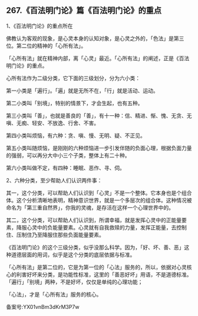## 267.《百法明门论》篇《百法明门论》的重点
1、《百法明门论》的重点所在


佛教认为客观的现象，是心灵本身的认知对象，是心灵之外的，「色法」是第三位。第二位的精神的「心所有法」。


「心所有法」就在精神内部，离「心灵」最近。「心所有法」的阐述，正是《百法明门论》的重点。


心所有法作为二级分类，它下面的三级划分，分为六小类：


第一小类是「遍行」。「遍」就是无所不在，「行」就是活动、运动。


第二小类叫「别境」，特别的情景下，才会生起，也有五种。


第三小类叫「善」，也就是善良的「善」，有十一种：信、精进、惭、愧、无贪、无嗔、无痴、轻安、不放逸、行舍、不害。


第四小类叫烦恼，有六种：贪、嗔、慢、无明、疑、不正见。


第五小类叫随烦恼，是刚刚的六种烦恼进一步引发伴随的负面心理，根据负面力量的强弱，可以再分大中小三个子类，整体上有二十种。


第六小类叫做不定，有四种：睡眠、恶作、寻、伺。


2、六种分类，至少帮助人们认识两件事：


其一，这个分类，可以帮助人们认识到「心灵」不是一个整体。它本身也是个组合体。这个分析清晰地表明，精神意识世界，就是一个多层次的组合体。这种情况被命名为「第三重自然界」，你我的灵魂，是存活在这样一个心理世界中的。


其二，这个分类，可以帮助人们认识到，所谓幸福，就是发挥心灵中的正能量要素，降服心灵中的负能量要素。心灵就有自我救赎的力量，发挥正能量，去控制住、压制住乃至降服住那些负面能量要素。


《百法明门论》的这个三级分类，似乎没那么科学。因为，「好、坏、善、恶」这种道德层面的用词，似乎是这个分类的底层依据与标准。


「心所有法」是第二位的，它是为第一位的「心法」服务的，所以，依据对心灵核心的利害好坏来分类，是功能性标准，这里的「善恶好坏」用语，不是道德标准。「遍行」「别境」两种，不是好坏，仅仅是单纯的心理功能；


「心法」，才是「心所有法」服务的核心。


备案号:YX01vnBm3dKrM3P7w

